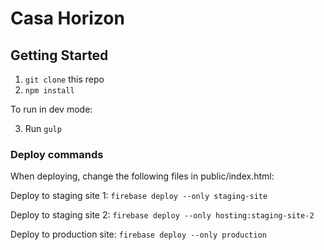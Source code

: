 # Casa Horizon

## Getting Started

1. `git clone` this repo
2. `npm install`

To run in dev mode:

3. Run `gulp`

### Deploy commands

When deploying, change the following files in public/index.html:

<link rel="stylesheet" type="text/css" href="./styles/style.css">
<script src="./scripts/app.js"></script>

Deploy to staging site 1:
`firebase deploy --only staging-site`

Deploy to staging site 2:
`firebase deploy --only hosting:staging-site-2`

Deploy to production site:
`firebase deploy --only production`
